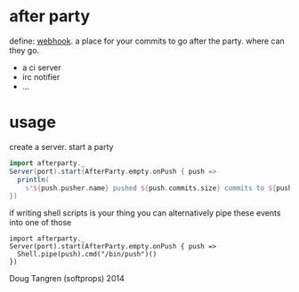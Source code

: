 # after party

define: [webhook](https://help.github.com/articles/post-receive-hooks). a place for your commits to go after the party. where can they go.

* a ci server
* irc notifier
* ...


# usage

create a server. start a party

```scala
import afterparty._
Server(port).start(AfterParty.empty.onPush { push =>
  println(
    s"${push.pusher.name} pushed ${push.commits.size} commits to ${push.ref}")
})
```

if writing shell scripts is your thing you can alternatively pipe these events into one of those


```
import afterparty._
Server(port).start(AfterParty.empty.onPush { push =>
  Shell.pipe(push).cmd("/bin/push")()
})
```


Doug Tangren (softprops) 2014
